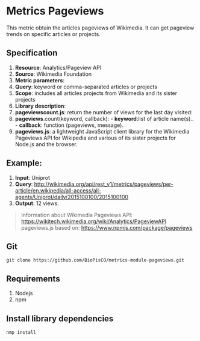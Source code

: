 # Metrics Pageviews
This metric obtain the articles pageviews of Wikimedia. It can get pageview trends on specific articles or projects.

## Specification

1. **Resource**: Analytics/Pageview API
2. **Source**:  Wikimedia Foundation
3. **Metric parameters**:
  1. **Query**: keyword or comma-separated articles or projects
4. **Scope**: includes all articles projects from Wikimedia and its sister projects
5. **Library description**: 
  1. **pageviewscount.js**: return the number of views for the last day visited:
  2. **pageviews**.count(keyword, callback): 
    - **keyword**:list of article name(s)..
    - **callback**: function (pageviews, message).
  3. **pageviews.js**:  a lightweight JavaScript client library for the Wikimedia Pageviews API for Wikipedia and various of its sister projects for Node.js and the browser.
 
## Example:
1. **Input**: Uniprot
2. **Query**:   http://wikimedia.org/api/rest_v1/metrics/pageviews/per-article/en.wikipedia/all-access/all-agents/Uniprot/daily/2015100100/2015100100
3. **Output**: 12 views.

> Information about Wikimedia Pageviews API:
    https://wikitech.wikimedia.org/wiki/Analytics/PageviewAPI                   
    pageviews.js based on: https://www.npmjs.com/package/pageviews


## Git

```git clone https://github.com/BioPisCO/metrics-module-pageviews.git```

## Requirements

  1. Nodejs
  2. npm

## Install library dependencies
  ```nmp install```
